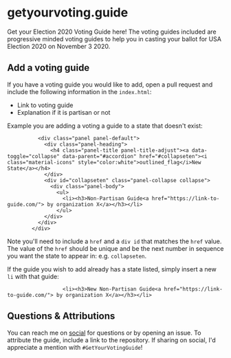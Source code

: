 # getyourvoting.guide

Get your Election 2020 Voting Guide here! The voting guides included are progressive minded voting guides to help you in casting your ballot for USA Election 2020 on November 3 2020.

## Add a voting guide

If you have a voting guide you would like to add, open a pull request and include the following information in the `index.html`:

- Link to voting guide
- Explanation if it is partisan or not

Example you are adding a voting a guide to a state that doesn't exist:

```
          <div class="panel panel-default">
            <div class="panel-heading">
              <h4 class="panel-title panel-title-adjust"><a data-toggle="collapse" data-parent="#accordion" href="#collapseten"><i class="material-icons" style="color:white">outlined_flag</i>New State</a></h4>
            </div>
            <div id="collapseten" class="panel-collapse collapse">
              <div class="panel-body">
                <ul>
                  <li><h3>Non-Partisan Guide<a href="https://link-to-guide.com/"> by organization X</a></h3></li>
                </ul>
            </div>
          </div>
        </div>
```

Note you'll need to include a `href` and a `div id` that matches the `href` value. The value of the `href` should be unique and be the next number in sequence you want the state to appear in: e.g. `collapseten`. 

If the guide you wish to add already has a state listed, simply insert a new `li` with that guide:

```
                  <li><h3>New Non-Partisan Guide<a href="https://link-to-guide.com/"> by organization X</a></h3></li>
```


## Questions & Attributions

You can reach me on [social](https://twitter.com/loooorenanicole) for questions or by opening an issue. To attribute the guide, include a link to the repository. If sharing on social, I'd appreciate a mention with `#GetYourVotingGuide`! 

